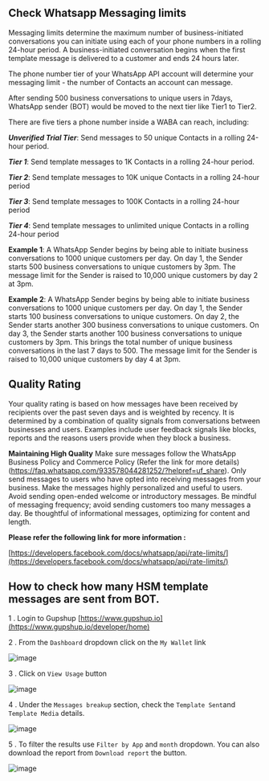 ## Check Whatsapp Messaging limits

Messaging limits determine the maximum number of business-initiated conversations you can initiate using each of your phone numbers in a rolling 24-hour period. A business-initiated conversation begins when the first template message is delivered to a customer and ends 24 hours later.

The phone number tier of your WhatsApp API account will determine your messaging limit - the number of Contacts an account can message. 

After sending 500 business conversations to unique users in 7days, WhatsApp sender (BOT) would be moved to the next tier like Tier1 to Tier2. 


There are five tiers a phone number inside a WABA can reach, including:

_**Unverified Trial Tier**_: Send messages to 50 unique Contacts in a rolling 24-hour period.

_**Tier 1**_: Send template messages to 1K Contacts in a rolling 24-hour period.

_**Tier 2**_: Send template messages to 10K unique Contacts in a rolling 24-hour period

_**Tier 3**_: Send template messages to 100K Contacts in a rolling 24-hour period

_**Tier 4**_: Send template messages to unlimited unique Contacts in a rolling 24-hour period





**Example 1**: A WhatsApp Sender begins by being able to initiate business conversations to 1000 unique customers per day. On day 1, the Sender starts 500 business conversations to unique customers by 3pm. The message limit for the Sender is raised to 10,000 unique customers by day 2 at 3pm. 

**Example 2**: A WhatsApp Sender begins by being able to initiate business conversations to 1000 unique customers per day. On day 1, the Sender starts 100 business conversations to unique customers. On day 2, the Sender starts another 300 business conversations to unique customers. On day 3, the Sender starts another 100 business conversations to unique customers by 3pm. This brings the total number of unique business conversations in the last 7 days to 500. The message limit for the Sender is raised to 10,000 unique customers by day 4 at 3pm.


## Quality Rating

Your quality rating is based on how messages have been received by recipients over the past seven days and is weighted by recency. It is determined by a combination of quality signals from conversations between businesses and users. Examples include user feedback signals like blocks, reports and the reasons users provide when they block a business.


**Maintaining High Quality**
Make sure messages follow the WhatsApp Business Policy and Commerce Policy (Refer the link for more details) (https://faq.whatsapp.com/933578044281252/?helpref=uf_share).
Only send messages to users who have opted into receiving messages from your business. 
Make the messages highly personalized and useful to users. Avoid sending open-ended welcome or introductory messages.
Be mindful of messaging frequency; avoid sending customers too many messages a day. Be thoughtful of informational messages, optimizing for content and length.

**Please refer the following link for more information :**

[https://developers.facebook.com/docs/whatsapp/api/rate-limits/](https://developers.facebook.com/docs/whatsapp/api/rate-limits/)



## How to check how many HSM template messages are sent from BOT.

1 . Login to Gupshup [https://www.gupshup.io](https://www.gupshup.io/developer/home)

2 . From the `Dashboard` dropdown click on the `My Wallet` link

![image](https://user-images.githubusercontent.com/32592458/220826444-e851183c-a8b2-45bd-b4e8-caade39dbafd.png)



3 . Click on `View Usage` button

![image](https://user-images.githubusercontent.com/32592458/220826458-3d403b42-70d8-4be8-a486-debd18b4a869.png)



4 . Under the `Messages breakup` section, check the `Template Sent`and `Template Media` details.

![image](https://user-images.githubusercontent.com/32592458/220826470-3977e185-1866-4544-a4a8-499bc6751e8b.png)

5 .  To filter the results use `Filter by App` and `month` dropdown. You can also download the report from `Download report` the button.

![image](https://user-images.githubusercontent.com/32592458/220826480-d91d47f8-5021-49c6-95cc-de25c425821d.png)
